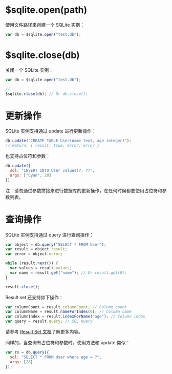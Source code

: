# $sqlite.open(path)

使用文件路径来创建一个 SQLite 实例：

```js
var db = $sqlite.open("test.db");
```

# $sqlite.close(db)

关闭一个 SQLite 实例：

```js
var db = $sqlite.open("test.db");

//...
$sqlite.close(db); // Or db.close();
```

# 更新操作

SQLite 实例支持通过 update 进行更新操作：

```js
db.update("CREATE TABLE User(name text, age integer)");
// Return: { result: true, error: error }
```

也支持占位符和参数：

```js
db.update({
  sql: "INSERT INTO User values(?, ?)",
  args: ["Cyan", 28]
});
```

注：请勿通过参数拼接来进行数据库的更新操作，在任何时候都要使用占位符和参数列表。

# 查询操作

SQLite 实例支持通过 query 进行查询操作：

```js
var object = db.query("SELECT * FROM User");
var result = object.result;
var error = object.error;

while (result.next()) {
  var values = result.values;
  var name = result.get("name"); // Or result.get(0);
}

result.close();
```

Result set 还支持如下操作：

```js
var columnCount = result.columnCount; // Column count
var columnName = result.nameForIndex(0); // Column name
var columnIndex = result.indexForName("age"); // Column index
var query = result.query; // SQL Query
```

请参考 [Result Set 文档](object/result-set.md)了解更多内容。

同样的，当查询有占位符和参数时，使用方法和 update 类似：

```js
var rs = db.query({
  sql: "SELECT * FROM User where age = ?",
  args: [28]
});
```